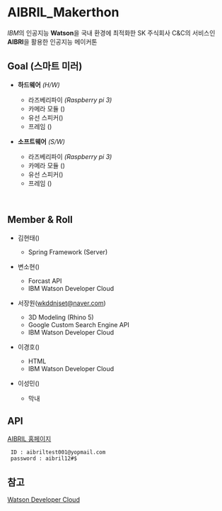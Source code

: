 # AIBRIL_Makerthon
*IBM*의 인공지능 **Watson**을 국내 환경에 최적화한 SK 주식회사 C&C의 서비스인 **AIBRI**을 활용한 인공지능 메이커톤


## Goal (스마트 미러)

- **하드웨어** *(H/W)*
  - 라즈베리파이 *(Raspberry pi 3)*
  - 카메라 모듈 ()
  - 유선 스피커()
  - 프레임 ()

- **소프트웨어** *(S/W)*
  - 라즈베리파이 *(Raspberry pi 3)*
  - 카메라 모듈 ()
  - 유선 스피커()
  - 프레임 ()
  
  
## Member & Roll

- 김현태()
    - Spring Framework (Server)
      
- 변소현()
    - Forcast API
    - IBM Watson Developer Cloud
- 서장원(wkddnjset@naver.com)
    - 3D Modeling (Rhino 5)
    - Google Custom Search Engine API
    - IBM Watson Developer Cloud
- 이경호()
    - HTML
    - IBM Watson Developer Cloud
- 이성민()
    - 막내


## API

[AIBRIL 홈페이지](www.aibril.com)

     ID : aibriltest001@yopmail.com
     password : aibril12#$
     
## 참고
[Watson Developer Cloud](https://github.com/watson-developer-cloud)
